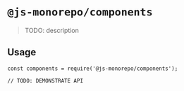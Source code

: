 # `@js-monorepo/components`

> TODO: description

## Usage

```
const components = require('@js-monorepo/components');

// TODO: DEMONSTRATE API
```
